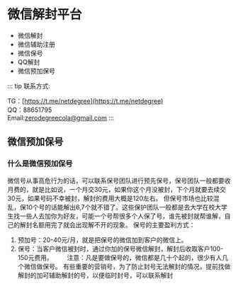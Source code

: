 # 微信解封平台

- 微信解封
- 微信辅助注册
- 微信保号
- QQ解封
- 微信预加保号

::: tip
联系方式:

TG：[https://t.me/netdegree](https://t.me/netdegree)​<br>
QQ：88651795​<br>
Email:zerodegreecola@gmail.com
:::

## 微信预加保号


### 什么是微信预加保号

微信号从事高危行为的话，可以联系保号团队进行预先保号，保号团队一般都要收月费的，就是比如说，一个月交30元，如果你这个月没被封，下个月就要去续交30元，如果号码不幸被封，解封的费用大概是120左右。 但保号市场也比较混乱，保10个号的话能解出6,7个就不错了。这些保护团队一般都是去大学在校大学生找一些人去加你为好友，可能一个号帮很多个人保了号，谁先被封就帮谁解，自己的解封名额用完了就会出现解不开的现象。 保号的主要盈利方式： 　　
1. 预加号：20-40元/月，就是把保号的微信加到客户的微信上。 　　
2. 保号：当客户微信被封时，通过你加的保号微信解封，解封后收取客户100-150元费用。 　　注意：凡是要做保号的，微信都是几十个起的，很少有人几个微信做保号。 有些重要的营销号，为了防止封号无法解封的情况，提前找做解封的加可辅助解封的号，以便临时封号，可以联系解封
